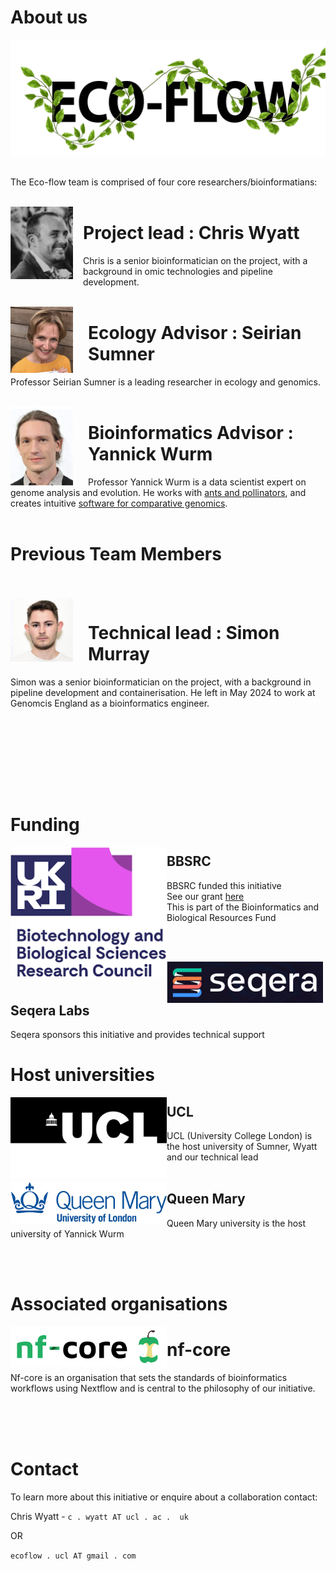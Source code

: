 # About us

<img src="./img/ECOFLOW-BLACK-BANNER.png" />
<br><br>

The Eco-flow team is comprised of four core researchers/bioinformatians:
<br><br>

<img style="margin-right: 1.0rem" align="left" width="100" src="./img/chris.png" />

# Project lead           : Chris Wyatt
Chris is a senior bioinformatician on the project, with a background in omic technologies and pipeline development.
<br><br>

<img style="margin-right: 1.5rem" align="left" width="100" src="./img/seirian.png" />

# Ecology Advisor             : Seirian Sumner
Professor Seirian Sumner is a leading researcher in ecology and genomics.
<br><br>

<img style="margin-right: 1.5rem" align="left" width="100" src="./img/yannick.png" />

# Bioinformatics Advisor : Yannick Wurm
Professor Yannick Wurm is a data scientist expert on genome analysis and evolution. He works with [ants and pollinators](https://wurmlab.com), and creates intuitive [software for comparative genomics](https://sequenceserver.com).
<br><br>

# Previous Team Members
<br><br>
<img style="margin-right: 1.5rem" align="left" width="100" src="./img/Simon.png" />
# Technical lead                  : Simon Murray
Simon was a senior bioinformatician on the project, with a background in pipeline development and containerisation. He left in May 2024 to work at Genomcis England as a bioinformatics engineer.


<br><br><br><br>

<br><br>

# Funding

<img align="left" width="250" src="./img/BBSRC.png" />

## BBSRC

BBSRC funded this initiative<br>
See our grant [here](https://shorturl.at/bjAI3)<br>
This is part of the Bioinformatics and Biological Resources Fund

<br><br>

<img align="left" width="250" src="./img/seqera.png" />

## Seqera Labs

Seqera sponsors this initiative and provides technical support<br>

# Host universities

<img align="left" width="250" src="./img/ucl.png" />

## UCL

UCL (University College London) is the host university of Sumner, Wyatt and our technical lead
<br><br>

<img align="left" width="250" src="./img/QM.png" />

## Queen Mary

Queen Mary university is the host university of Yannick Wurm

<br><br>
# Associated organisations

<img align="left" width="250" src="./img/nfcore.png" />

# nf-core

Nf-core is an organisation that sets the standards of bioinformatics workflows using Nextflow and is central to the philosophy of our initiative.



<br><br><br>


# Contact

To learn more about this initiative or enquire about a collaboration contact:

Chris Wyatt - `c . wyatt AT ucl . ac .  uk`

OR

`ecoflow . ucl AT gmail . com`

